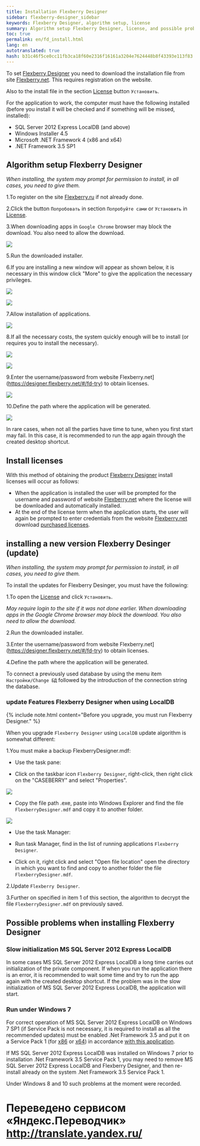 ```yaml
--- 
title: Installation Flexberry Designer 
sidebar: flexberry-designer_sidebar 
keywords: Flexberry Designer, algorithm setup, license 
summary: Algorithm setup Flexberry Designer, license, and possible problems when installing 
toc: true 
permalink: en/fd_install.html 
lang: en 
autotranslated: true 
hash: b31c46f5ce0cc11fb3ca18f60e2316f16161a3204e7624448b8f43393e113f83 
--- 
```


To set [Flexberry Designer](fd_landing_page.html) you need to download the installation file from site [Flexberry.net](https://designer.flexberry.net/#/fd-try). 
This requires registration on the website. 

Also to the install file in the section [License](https://designer.flexberry.net/#/download-win-app) button `Установить`. 

For the application to work, the computer must have the following installed (before you install it will be checked and if something will be missed, installed): 

* SQL Server 2012 Express LocalDB (and above) 
* Windows Installer 4.5 
* Microsoft .NET Framework 4 (x86 and x64) 
* .NET Framework 3.5 SP1 

## Algorithm setup Flexberry Designer 

*When installing, the system may prompt for permission to install, in all cases, you need to give them.* 

1.To register on the site [Flexberry.ru](https://flexberry.net) if not already done. 

2.Click the button `Попробовать` in section `Попробуйте сами` or `Установить` in [License](https://designer.flexberry.net/#/download-win-app). 

3.When downloading apps in `Google Chrome` browser may block the download. You also need to allow the download. 

![](/images/pages/products/flexberry-designer/about/save-chrome.png) 

5.Run the downloaded installer. 

6.If you are installing a new window will appear as shown below, it is necessary in this window click "More" to give the application the necessary privileges. 

![](/images/pages/products/flexberry-designer/about/let-setup0.png) 

![](/images/pages/products/flexberry-designer/about/let-setup.png) 

7.Allow installation of applications. 

![](/images/pages/products/flexberry-designer/about/let-setup2.png) 

8.If all the necessary costs, the system quickly enough will be to install (or requires you to install the necessary). 

![](/images/pages/products/flexberry-designer/about/install-designer.png) 

![](/images/pages/products/flexberry-designer/about/let-setup3.png) 

9.Enter the username/password from website Flexberry.net](https://designer.flexberry.net/#/fd-try) to obtain licenses. 

![](/images/pages/products/flexberry-designer/about/login-flexberry2.png) 

10.Define the path where the application will be generated. 

![](/images/pages/products/flexberry-designer/about/set-generation-path.png) 

In rare cases, when not all the parties have time to tune, when you first start may fail. In this case, it is recommended to run the app again through the created desktop shortcut.

## Install licenses 

With this method of obtaining the product [Flexberry Designer](fd_landing_page.html) install licenses will occur as follows: 

* When the application is installed the user will be prompted for the username and password of website [Flexberry.net](https://designer.flexberry.net/#/fd-try) where the license will be downloaded and automatically installed. 
* At the end of the license term when the application starts, the user will again be prompted to enter credentials from the website [Flexberry.net](https://designer.flexberry.net/#/fd-try) download [purchased licenses](https://designer.flexberry.net/#/fd-try). 

## installing a new version Flexberry Desinger (update) 

*When installing, the system may prompt for permission to install, in all cases, you need to give them.* 

To install the updates for Flexberry Desinger, you must have the following: 

1.To open the [License](https://designer.flexberry.net/#/download-win-app) and click `Установить`. 

*May require login to the site if it was not done earlier. When downloading apps in the Google Chrome browser may block the download. You also need to allow the download.* 

2.Run the downloaded installer. 

3.Enter the username/password from website Flexberry.net](https://designer.flexberry.net/#/fd-try) to obtain licenses. 

4.Define the path where the application will be generated. 

To connect a previously used database by using the menu item `Настройки/Change БД` followed by the introduction of the connection string the database. 

### update Features Flexberry Designer when using LocalDB 

{% include note.html content="Before you upgrade, you must run Flexberry Designer." %} 

When you upgrade `Flexberry Designer` using `LocalDB` update algorithm is somewhat different: 

1.You must make a backup FlexberryDesigner.mdf: 

* Use the task pane: 

* Click on the taskbar icon `Flexberry Designer`, right-click, then right click on the "CASEBERRY" and select "Properties". 

![](/images/pages/products/flexberry-designer/about/update-fd-menu.png) 

* Copy the file path .exe, paste into Windows Explorer and find the file `FlexberryDesigner.mdf` and copy it to another folder. 

![](/images/pages/products/flexberry-designer/about/update-fd-settings.png) 

* Use the task Manager: 

* Run task Manager, find in the list of running applications `Flexberry Designer`. 
* Click on it, right click and select "Open file location" open the directory in which you want to find and copy to another folder the file `FlexberryDesigner.mdf`. 

2.Update `Flexberry Designer`. 

3.Further on specified in item 1 of this section, the algorithm to decrypt the file `FlexberryDesigner.mdf` on previously saved.

## Possible problems when installing Flexberry Designer 

### Slow initialization MS SQL Server 2012 Express LocalDB 

In some cases MS SQL Server 2012 Express LocalDB a long time carries out initialization of the private component. If when you run the application there is an error, it is recommended to wait some time and try to run the app again with the created desktop shortcut. If the problem was in the slow initialization of MS SQL Server 2012 Express LocalDB, the application will start. 

### Run under Windows 7 

For correct operation of MS SQL Server 2012 Express LocalDB on Windows 7 SP1 (if Service Pack is not necessary, it is required to install as all the recommended updates) must be enabled .Net Framework 3.5 and put it on a Service Pack 1 (for [x86](https://www.microsoft.com/ru-ru/download/details.aspx?id=39237) or [x64](https://www.microsoft.com/ru-ru/download/details.aspx?id=7942)) in accordance [with this application](https://msdn.microsoft.com/library/ms143506(v=SQL.110).aspx). 

If MS SQL Server 2012 Express LocalDB was installed on Windows 7 prior to installation .Net Framework 3.5 Service Pack 1, you may need to remove MS SQL Server 2012 Express LocalDB and Flexberry Designer, and then re-install already on the system .Net Framework 3.5 Service Pack 1. 

Under Windows 8 and 10 such problems at the moment were recorded. 



 # Переведено сервисом «Яндекс.Переводчик» http://translate.yandex.ru/